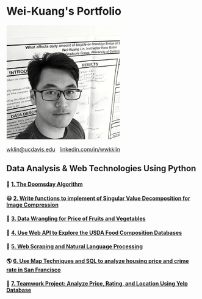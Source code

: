 # Wei-Kuang's Portfolio
<img src="Picture/me.jpg" height="300"> 

wklin@ucdavis.edu   &nbsp;  <a href = https://www.linkedin.com/in/wwkklin/> linkedin.com/in/wwkklin </a>


## Data Analysis &amp; Web Technologies Using Python

#### :date: <a href = "https://nbviewer.jupyter.org/github/Wei-Kuang/STA141B/blob/master/HW1/hw1_2019.ipynb">1. The Doomsday Algorithm </a>  

#### :smiley: <a href = "https://nbviewer.jupyter.org/github/Wei-Kuang/STA141B/blob/master/HW2/hw2_2019.ipynb">2. Write functions to implement of Singular Value Decomposition for Image Compression</a> 

#### :watermelon: <a href = "https://nbviewer.jupyter.org/github/Wei-Kuang/STA141B/blob/master/HW3/hw3_2019.ipynb">3. Data Wrangling for Price of Fruits and Vegetables</a> 

#### :pizza: <a href = "https://nbviewer.jupyter.org/github/Wei-Kuang/STA141B/blob/master/HW4/hw4_2019.ipynb">4. Use Web API to Explore the USDA Food Composition Databases</a>

#### :newspaper: <a href = "https://nbviewer.jupyter.org/github/Wei-Kuang/STA141B/blob/master/HW5/hw5_2019.ipynb">5. Web Scraping and Natural Language Processing</a>    

#### :earth_americas: <a href = "https://nbviewer.jupyter.org/github/Wei-Kuang/STA141B/blob/master/HW6/hw6_2019.ipynb">6. Use Map Techniques and SQL to analyze housing price and crime rate in San Francisco</a> 

#### :fries: <a href = "https://nbviewer.jupyter.org/github/Wei-Kuang/STA141B/blob/master/FinalProject/141B Final Project_2019.ipynb"> 7. Teamwork Project: Analyze Price, Rating, and Location Using Yelp Database </a> 


